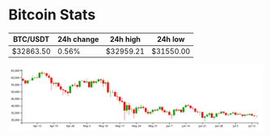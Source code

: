 # Bitcoin Stats

BTC/USDT|24h change|24h high|24h low|
|---|---|---|---|
|$32863.50|0.56%|$32959.21|$31550.00|

<img src="./chart.svg">

